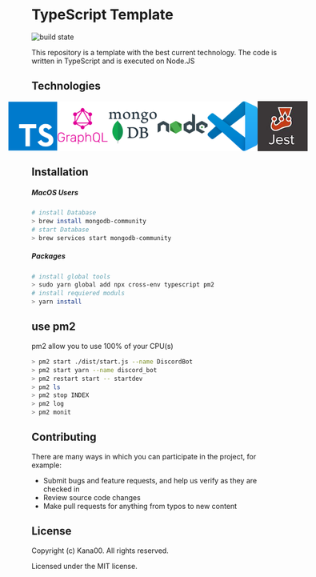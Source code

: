 # TypeScript Template

![build state](https://img.shields.io/badge/build-passing-green)

This repository is a template with the best current technology. The code is written in TypeScript and is executed on Node.JS

## Technologies

<p style="display:flex; justify-content: center;" align="center">
  <img src="./assets/images/TypeScript_logo.png" width="100" height="100"/>
  <img src="./assets/images/graphql_logo.png" width="100" height="100"/>
  <img src="./assets/images/mongodb-logo.png" width="100" height="100"/>
  <img src="./assets/images/nodejs.png" width="100" height="100"/>
  <img src="./assets/images/Visual_Studio_Code_1.35_icon.svg" width="100" height="100"/>
  <img src="./assets/images/jest_logo.jpg" width="100" height="100"/>
</div>

## Installation
##### MacOS Users

```sh
# install Database
> brew install mongodb-community
# start Database
> brew services start mongodb-community
```
##### Packages

```sh
# install global tools
> sudo yarn global add npx cross-env typescript pm2
# install requiered moduls
> yarn install
```

## use pm2

pm2 allow you to use 100% of your CPU(s)

```sh
> pm2 start ./dist/start.js --name DiscordBot
> pm2 start yarn --name discord_bot
> pm2 restart start -- startdev
> pm2 ls
> pm2 stop INDEX
> pm2 log
> pm2 monit
```

## Contributing

There are many ways in which you can participate in the project, for example:

- Submit bugs and feature requests, and help us verify as they are checked in
- Review source code changes
- Make pull requests for anything from typos to new content

## License

Copyright (c) Kana00. All rights reserved.

Licensed under the MIT license.
